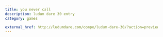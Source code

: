 ```yaml
---
title: you never call
description: ludum dare 30 entry
category: games

external_href: http://ludumdare.com/compo/ludum-dare-30/?action=preview&uid=35406
---
```

